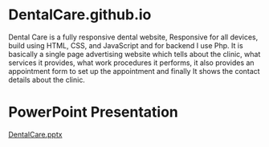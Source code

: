 # DentalCare.github.io

Dental Care is a fully responsive dental website, Responsive for all devices, build using HTML, CSS, and JavaScript and for backend I use Php. It is basically a single page advertising website which tells about the clinic, what services it provides, what work procedures it performs, it also provides an appointment form to set up the appointment and finally It shows the contact details about the clinic.

# PowerPoint Presentation
[DentalCare.pptx](https://github.com/user-attachments/files/18732096/DentalCare.pptx)

